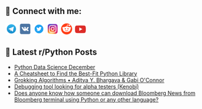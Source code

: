 ## 🔎 Connect with me:
[<img src="https://github.com/bullbesh/bullbesh/blob/main/images/Telegram.png" width="32" height="32" />](https://t.me/bullbesh)
[<img src="https://github.com/bullbesh/bullbesh/blob/main/images/VK.png" width="32" height="32" />](https://vk.com/bullbesh)
[<img src="https://github.com/bullbesh/bullbesh/blob/main/images/Twitter.png" width="32" height="32" />](https://twitter.com/bullbesh1)
[<img src="https://github.com/bullbesh/bullbesh/blob/main/images/Instagram.png" width="32" height="32" />](https://www.instagram.com/bullbesh)
[<img src="https://github.com/bullbesh/bullbesh/blob/main/images/Reddit.png" width="32" height="32" />](https://www.reddit.com/user/bullbesh)
[<img src="https://github.com/bullbesh/bullbesh/blob/main/images/YouTube.png" width="32" height="32" />](https://www.youtube.com/channel/UCtfjRs6uzgq5mfm8S06WTcg)

## 📕 Latest r/Python Posts
<!-- BLOG-POST-LIST:START -->
- [Python Data Science December](https://www.reddit.com/r/Python/comments/z9oj9n/python_data_science_december/)
- [A Cheatsheet to Find the Best-Fit Python Library](https://www.reddit.com/r/Python/comments/z9ny3w/a_cheatsheet_to_find_the_bestfit_python_library/)
- [Grokking Algorithms • Aditya Y. Bhargava &amp; Gabi O&#39;Connor](https://www.reddit.com/r/Python/comments/z9njyt/grokking_algorithms_aditya_y_bhargava_gabi_oconnor/)
- [Debugging tool looking for alpha testers &lpar;Kenobi&rpar;](https://www.reddit.com/r/Python/comments/z9lf37/debugging_tool_looking_for_alpha_testers_kenobi/)
- [Does anyone know how someone can download Bloomberg News from Bloomberg terminal using Python or any other language?](https://www.reddit.com/r/Python/comments/z9ldd4/does_anyone_know_how_someone_can_download/)
<!-- BLOG-POST-LIST:END -->

